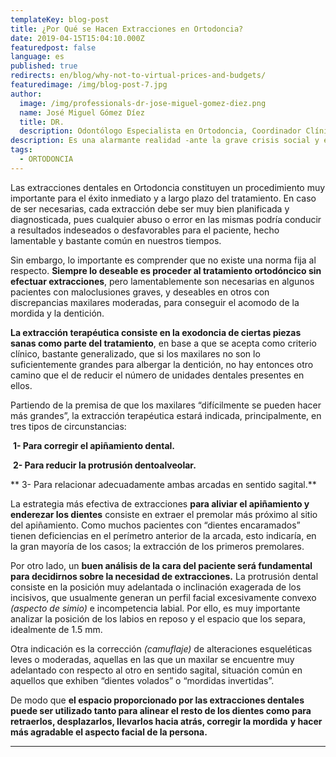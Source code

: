 ```yaml
---
templateKey: blog-post
title: ¿Por Qué se Hacen Extracciones en Ortodoncia?
date: 2019-04-15T15:04:10.000Z
featuredpost: false
language: es
published: true
redirects: en/blog/why-not-to-virtual-prices-and-budgets/
featuredimage: /img/blog-post-7.jpg
author: 
  image: /img/professionals-dr-jose-miguel-gomez-diez.png
  name: José Miguel Gómez Díez
  title: DR.
  description: Odontólogo Especialista en Ortodoncia, Coordinador Clínico de DENTAL VIP, Especialidades Odontológicas s.c. y verdadero apasionado del análisis, discusión, comunicación y difusión de la información científica.
description: Es una alarmante realidad -ante la grave crisis social y económica que vivimos- el hecho de que cada vez más personas llamen o escriban correos a las clínicas dentales, como si de tiendas por departamento se tratase, con la única intención de indagar sobre los precios “aproximados” de los tratamientos odontológicos más frecuentes y
tags:
  - ORTODONCIA
---
```

Las extracciones dentales en Ortodoncia constituyen un procedimiento muy importante para el éxito inmediato y a largo plazo del tratamiento. En caso de ser necesarias, cada extracción debe ser muy bien planificada y diagnosticada, pues cualquier abuso o error en las mismas podría conducir a resultados indeseados o desfavorables para el paciente, hecho lamentable y bastante común en nuestros tiempos.

Sin embargo, lo importante es comprender que no existe una norma fija al respecto. **Siempre lo deseable es proceder al tratamiento ortodóncico sin efectuar extracciones**, pero lamentablemente son necesarias en algunos pacientes con maloclusiones graves, y deseables en otros con discrepancias maxilares moderadas, para conseguir el acomodo de la mordida y la dentición.

**La extracción terapéutica consiste en la exodoncia de ciertas piezas sanas como parte del tratamiento**, en base a que se acepta como criterio clínico, bastante generalizado, que si los maxilares no son lo suficientemente grandes para albergar la dentición, no hay entonces otro camino que el de reducir el número de unidades dentales presentes en ellos.

Partiendo de la premisa de que los maxilares “difícilmente se pueden hacer más grandes”, la extracción terapéutica estará indicada, principalmente, en tres tipos de circunstancias:

 **1- Para corregir el apiñamiento dental.**

 **2- Para reducir la protrusión dentoalveolar.**

** 3- Para relacionar adecuadamente ambas arcadas en sentido sagital.**

La estrategia más efectiva de extracciones **para aliviar el apiñamiento y enderezar los dientes** consiste en extraer el premolar más próximo al sitio del apiñamiento. Como muchos pacientes con “dientes encaramados” tienen deficiencias en el perímetro anterior de la arcada, esto indicaría, en la gran mayoría de los casos; la extracción de los primeros premolares.

Por otro lado, un **buen análisis de la cara del paciente será fundamental para decidirnos sobre la necesidad de extracciones.** La protrusión dental consiste en la posición muy adelantada o inclinación exagerada de los incisivos, que usualmente generan un perfil facial excesivamente convexo _(aspecto de simio)_ e incompetencia labial. Por ello, es muy importante analizar la posición de los labios en reposo y el espacio que los separa, idealmente de 1.5 mm.

Otra indicación es la corrección _(camuflaje)_ de alteraciones esqueléticas leves o moderadas, aquellas en las que un maxilar se encuentre muy adelantado con respecto al otro en sentido sagital, situación común en aquellos que exhiben “dientes volados” o “mordidas invertidas”.

De modo que **el espacio proporcionado por las extracciones dentales puede ser utilizado tanto para alinear el resto de los dientes como para retraerlos, desplazarlos, llevarlos hacia atrás, corregir la mordida** **y hacer más agradable el aspecto facial de la persona.**

* * *